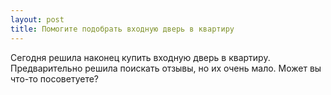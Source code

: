 ```yaml
---
layout: post 
title: Помогите подобрать входную дверь в квартиру 
--- 
```

Сегодня решила наконец купить входную дверь в квартиру. Предварительно решила поискать отзывы, но их очень мало. Может вы что-то посоветуете?